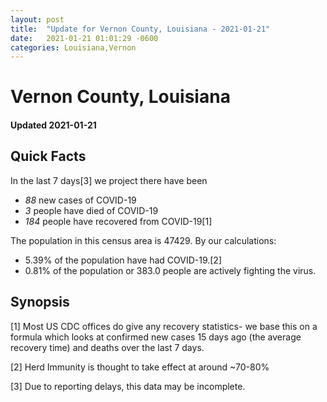 ```yaml
---
layout: post
title:  "Update for Vernon County, Louisiana - 2021-01-21"
date:   2021-01-21 01:01:29 -0600
categories: Louisiana,Vernon
---
```


# Vernon County, Louisiana
#### Updated 2021-01-21

## Quick Facts

In the last 7 days[3] we project there have been
- *88* new cases of COVID-19
- *3* people have died of COVID-19
- *184* people have recovered from COVID-19[1]

The population in this census area is 47429. By our calculations:
- 5.39% of the population have had COVID-19.[2]
- 0.81% of the population or 383.0 people are actively fighting the virus.

## Synopsis




[1] Most US CDC offices do give any recovery statistics- we base this on a formula which looks at confirmed new cases
15 days ago (the average recovery time) and deaths over the last 7 days.

[2] Herd Immunity is thought to take effect at around ~70-80%

[3] Due to reporting delays, this data may be incomplete.
 
    
